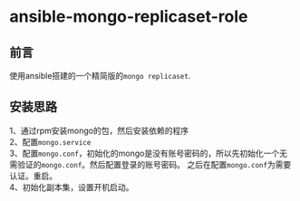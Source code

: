 # ansible-mongo-replicaset-role

## 前言

使用ansible搭建的一个精简版的`mongo replicaset`.  

## 安装思路

1、通过rpm安装mongo的包，然后安装依赖的程序  
2、配置`mongo.service`  
3、配置`mongo.conf`，初始化的mongo是没有账号密码的，所以先初始化一个无需验证的`mongo.conf`。然后配置登录的账号密码。
之后在配置`mongo.conf`为需要认证。重启。  
4、初始化副本集，设置开机启动。  
